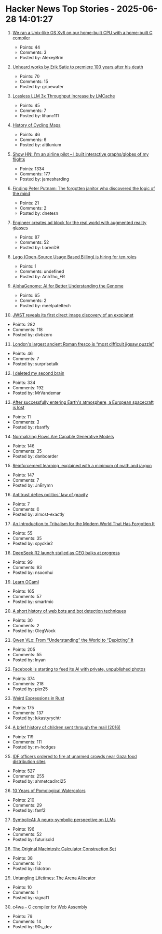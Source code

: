 # Hacker News Top Stories - 2025-06-28 14:01:27

1. [We ran a Unix-like OS Xv6 on our home-built CPU with a home-built C compiler](https://fuel.edby.coffee/posts/how-we-ported-xv6-os-to-a-home-built-cpu-with-a-home-built-c-compiler/)
   - Points: 44
   - Comments: 3
   - Posted by: AlexeyBrin

2. [Unheard works by Erik Satie to premiere 100 years after his death](https://www.theguardian.com/music/2025/jun/26/unheard-works-by-erik-satie-to-premiere-100-years-after-his-death)
   - Points: 70
   - Comments: 15
   - Posted by: gripewater

3. [Lossless LLM 3x Throughput Increase by LMCache](https://github.com/LMCache/LMCache)
   - Points: 45
   - Comments: 7
   - Posted by: lihanc111

4. [History of Cycling Maps](https://cyclemaps.blogspot.com/)
   - Points: 46
   - Comments: 6
   - Posted by: altilunium

5. [Show HN: I'm an airline pilot – I built interactive graphs/globes of my flights](https://jameshard.ing/pilot)
   - Points: 1334
   - Comments: 177
   - Posted by: jamesharding

6. [Finding Peter Putnam: The forgotten janitor who discovered the logic of the mind](https://nautil.us/finding-peter-putnam-1218035/)
   - Points: 21
   - Comments: 2
   - Posted by: dnetesn

7. [Engineer creates ad block for the real world with augmented reality glasses](https://www.tomshardware.com/maker-stem/engineer-creates-ad-block-for-the-real-world-with-augmented-reality-glasses-no-more-products-or-branding-in-your-everyday-life)
   - Points: 87
   - Comments: 52
   - Posted by: LorenDB

8. [Lago (Open-Source Usage Based Billing) is hiring for ten roles](https://www.ycombinator.com/companies/lago/jobs)
   - Points: 1
   - Comments: undefined
   - Posted by: AnhTho_FR

9. [AlphaGenome: AI for Better Understanding the Genome](https://deepmind.google/discover/blog/alphagenome-ai-for-better-understanding-the-genome/)
   - Points: 65
   - Comments: 2
   - Posted by: meetpateltech

10. [JWST reveals its first direct image discovery of an exoplanet](https://www.smithsonianmag.com/smart-news/james-webb-space-telescope-reveals-its-first-direct-image-discovery-of-an-exoplanet-180986886/)
   - Points: 282
   - Comments: 118
   - Posted by: divbzero

11. [London's largest ancient Roman fresco is “most difficult jigsaw puzzle”](https://www.thisiscolossal.com/2025/06/mola-liberty-roman-fresco/)
   - Points: 46
   - Comments: 7
   - Posted by: surprisetalk

12. [I deleted my second brain](https://www.joanwestenberg.com/p/i-deleted-my-second-brain)
   - Points: 334
   - Comments: 192
   - Posted by: MrVandemar

13. [After successfully entering Earth's atmosphere, a European spacecraft is lost](https://arstechnica.com/space/2025/06/a-european-spacecraft-company-flies-its-vehicle-then-loses-it-after-reentry/)
   - Points: 11
   - Comments: 3
   - Posted by: rbanffy

14. [Normalizing Flows Are Capable Generative Models](https://machinelearning.apple.com/research/normalizing-flows)
   - Points: 146
   - Comments: 35
   - Posted by: danboarder

15. [Reinforcement learning, explained with a minimum of math and jargon](https://www.understandingai.org/p/reinforcement-learning-explained)
   - Points: 147
   - Comments: 7
   - Posted by: JnBrymn

16. [Antitrust defies politics' law of gravity](https://pluralistic.net/2025/06/28/mamdani/#trustbusting)
   - Points: 7
   - Comments: 0
   - Posted by: almost-exactly

17. [An Introduction to Tribalism for the Modern World That Has Forgotten It](https://sustainableviews.substack.com/p/an-introduction-to-tribalism-for)
   - Points: 55
   - Comments: 35
   - Posted by: spyckie2

18. [DeepSeek R2 launch stalled as CEO balks at progress](https://www.reuters.com/world/china/deepseek-r2-launch-stalled-ceo-balks-progress-information-reports-2025-06-26/)
   - Points: 99
   - Comments: 93
   - Posted by: nsoonhui

19. [Learn OCaml](https://ocaml-sf.org/learn-ocaml-public/#activity=exercises)
   - Points: 165
   - Comments: 57
   - Posted by: smartmic

20. [A short history of web bots and bot detection techniques](https://sinja.io/blog/bot-or-not)
   - Points: 30
   - Comments: 2
   - Posted by: OlegWock

21. [Qwen VLo: From “Understanding” the World to “Depicting” It](https://qwenlm.github.io/blog/qwen-vlo/)
   - Points: 205
   - Comments: 55
   - Posted by: lnyan

22. [Facebook is starting to feed its AI with private, unpublished photos](https://www.theverge.com/meta/694685/meta-ai-camera-roll)
   - Points: 374
   - Comments: 218
   - Posted by: pier25

23. [Weird Expressions in Rust](https://www.wakunguma.com/blog/rust-weird-expr)
   - Points: 175
   - Comments: 137
   - Posted by: lukastyrychtr

24. [A brief history of children sent through the mail (2016)](https://www.smithsonianmag.com/smart-news/brief-history-children-sent-through-mail-180959372/)
   - Points: 119
   - Comments: 111
   - Posted by: m-hodges

25. [IDF officers ordered to fire at unarmed crowds near Gaza food distribution sites](https://www.haaretz.com/israel-news/2025-06-27/ty-article-magazine/.premium/idf-soldiers-ordered-to-shoot-deliberately-at-unarmed-gazans-waiting-for-humanitarian-aid/00000197-ad8e-de01-a39f-ffbe33780000)
   - Points: 527
   - Comments: 255
   - Posted by: ahmetcadirci25

26. [10 Years of Pomological Watercolors](https://parkerhiggins.net/2025/04/10-years-of-pomological-watercolors/)
   - Points: 210
   - Comments: 29
   - Posted by: fanf2

27. [SymbolicAI: A neuro-symbolic perspective on LLMs](https://github.com/ExtensityAI/symbolicai)
   - Points: 196
   - Comments: 52
   - Posted by: futurisold

28. [The Original Macintosh: Calculator Construction Set](https://www.folklore.org/Calculator_Construction_Set.html)
   - Points: 38
   - Comments: 12
   - Posted by: fidotron

29. [Untangling Lifetimes: The Arena Allocator](https://www.rfleury.com/p/untangling-lifetimes-the-arena-allocator)
   - Points: 10
   - Comments: 1
   - Posted by: signa11

30. [c4wa – C compiler for Web Assembly](https://github.com/kign/c4wa)
   - Points: 76
   - Comments: 14
   - Posted by: 90s_dev

